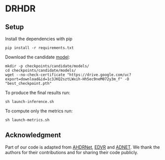 # DRHDR

## Setup

Install the dependencies with pip

```
pip install -r requirements.txt

```

Download the candidate [model](https://drive.google.com/file/d/1c3JKQ2sztLWxih-Hh5ec9neM072y3m_f/view?usp=sharing):

```
mkdir -p checkpoints/candidate/models/
cd checkpoints/candidate/models/
wget --no-check-certificate "https://drive.google.com/uc?export=download&id=1c3JKQ2sztLWxih-Hh5ec9neM072y3m_f" -O "best_checkpoint.pth"
```



To produce the final results run:

```
sh launch-inference.sh
```

To compute only the metrics run:

```
sh launch-metrics.sh
```

## Acknowledgment
Part of our code is adapted from [AHDRNet](https://arxiv.org/abs/1904.10293), [EDVR](https://arxiv.org/abs/1905.02716) and  [ADNET](https://arxiv.org/abs/2105.10697). We thank the authors for their contributions and for sharing their code publicly.

